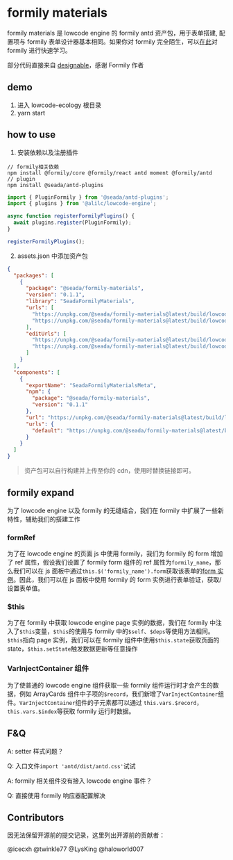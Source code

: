 # formily materials

formily materials 是 lowcode engine 的 formily antd 资产包，用于表单搭建, 配置项与 formily 表单设计器基本相同。如果你对 formily 完全陌生，可以[在此](https://v2.formilyjs.org/zh-CN/guide)对 formily 进行快速学习。

部分代码直接来自 [designable](https://github.com/alibaba/designable)，感谢 Formily 作者

## demo

1. 进入 lowcode-ecology 根目录
2. yarn start

## how to use

1. 安装依赖以及注册插件

```
// formily相关依赖
npm install @formily/core @formily/react antd moment @formily/antd
// plugin
npm install @seada/antd-plugins
```

```javascript
import { PluginFormily } from '@seada/antd-plugins';
import { plugins } from '@alilc/lowcode-engine';

async function registerFormilyPlugins() {
  await plugins.register(PluginFormily);
}

registerFormilyPlugins();
```

2. assets.json 中添加资产包

```json
{
  "packages": [
    {
      "package": "@seada/formily-materials",
      "version": "0.1.1",
      "library": "SeadaFormilyMaterials",
      "urls": [
        "https://unpkg.com/@seada/formily-materials@latest/build/lowcode/view.js",
        "https://unpkg.com/@seada/formily-materials@latest/build/lowcode/view.css"
      ],
      "editUrls": [
        "https://unpkg.com/@seada/formily-materials@latest/build/lowcode/view.js",
        "https://unpkg.com/@seada/formily-materials@latest/build/lowcode/view.css"
      ]
    }
  ],
  "components": [
    {
      "exportName": "SeadaFormilyMaterialsMeta",
      "npm": {
        "package": "@seada/formily-materials",
        "version": "0.1.1"
      },
      "url": "https://unpkg.com/@seada/formily-materials@latest/build/lowcode/meta.js",
      "urls": {
        "default": "https://unpkg.com/@seada/formily-materials@latest/build/lowcode/meta.js"
      }
    }
  ]
}
```

> 资产包可以自行构建并上传至你的 cdn，使用时替换链接即可。

## formily expand

为了 lowcode engine 以及 formily 的无缝结合，我们在 formily 中扩展了一些新特性，辅助我们的搭建工作

### formRef

为了在 lowcode engine 的页面 js 中使用 formily，我们为 formily 的 form 增加了 ref 属性，假设我们设置了 formily form 组件的 ref 属性为`formily_name`，那么我们可以在 js 面板中通过`this.$('formily_name').form`获取该表单的[form 实例](https://core.formilyjs.org/zh-CN/api/models/form)。因此，我们可以在 js 面板中使用 formily 的 form 实例进行表单验证，获取/设置表单值。

### $this

为了在 formily 中获取 lowcode engine page 实例的数据，我们在 formily 中注入了`$this`变量，`$this`的使用与 formily 中的`$self`、`$deps`等使用方法相同。`$this`指向 page 实例，我们可以在 formily 组件中使用`$this.state`获取页面的 state，`$this.setState`触发数据更新等任意操作

### VarInjectContainer 组件

为了使普通的 lowcode engine 组件获取一些 formily 组件运行时才会产生的数据，例如 ArrayCards 组件中子项的`$record`，我们新增了`VarInjectContainer`组件。`VarInjectContainer`组件的子元素都可以通过 `this.vars.$record`，`this.vars.$index`等获取 formily 运行时数据。

## F&Q

A: setter 样式问题？

Q: 入口文件`import 'antd/dist/antd.css'`试试

A: formily 相关组件没有接入 lowcode engine 事件？

Q: 直接使用 formily 响应器配置解决

## Contributors

因无法保留开源前的提交记录，这里列出开源前的贡献者：

@icecxh @twinkle77 @LysKing @haloworld007
